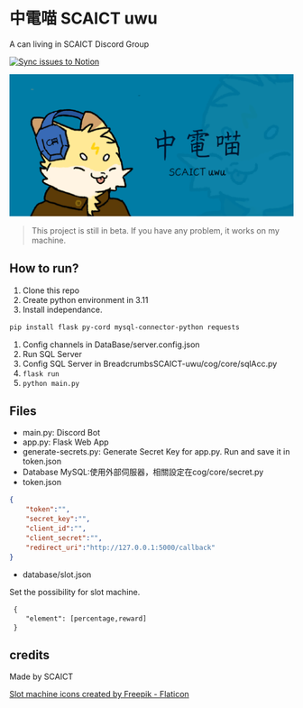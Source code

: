 # 中電喵 SCAICT uwu
A can living in SCAICT Discord Group

[![Sync issues to Notion](https://github.com/SCAICT/SCAICT-uwu/actions/workflows/notion.yml/badge.svg?event=issues)](https://github.com/SCAICT/SCAICT-uwu/actions/workflows/notion.yml)

![](thumbnail.png)

> This project is still in beta. If you have any problem, it works on my machine.

## How to run?

1. Clone this repo
2. Create python environment in 3.11
2. Install independance.

```bash
pip install flask py-cord mysql-connector-python requests
```

1. Config channels in DataBase/server.config.json
2. Run SQL Server
3.   Config SQL Server in BreadcrumbsSCAICT-uwu/cog/core/sqlAcc.py
1.   `flask run`
2.   `python main.py`

## Files

* main.py: Discord Bot
* app.py: Flask Web App
* generate-secrets.py: Generate Secret Key for app.py. Run and save it in token.json
* Database MySQL:使用外部伺服器，相關設定在cog/core/secret.py
* token.json

```json
{
    "token":"",
    "secret_key":"",
    "client_id":"",
    "client_secret":"",
    "redirect_uri":"http://127.0.0.1:5000/callback"
}
```
* database/slot.json

Set the possibility for slot machine.

```
 {
    "element": [percentage,reward]
 }
 ```


## credits

Made by SCAICT

<a href="https://www.flaticon.com/free-icons/slot-machine" title="slot machine icons">Slot machine icons created by Freepik - Flaticon</a>
